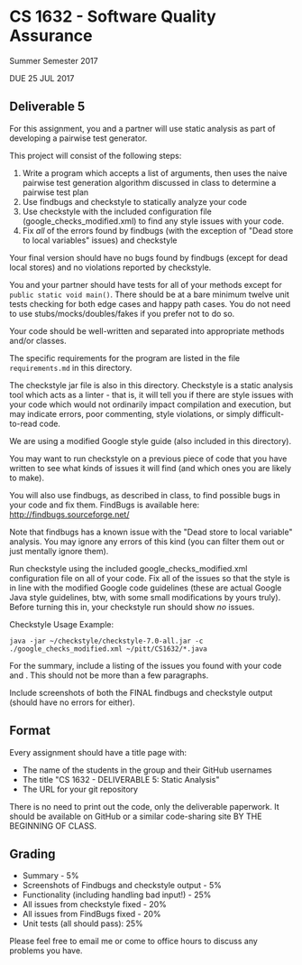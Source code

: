 # CS 1632 - Software Quality Assurance
Summer Semester 2017

DUE 25 JUL 2017

## Deliverable 5

For this assignment, you and a partner will use static analysis as part of developing a pairwise test generator.

This project will consist of the following steps:

1. Write a program which accepts a list of arguments, then uses the naive pairwise test generation algorithm discussed in class to determine a pairwise test plan
1. Use findbugs and checkstyle to statically analyze your code
2. Use checkstyle with the included configuration file (google_checks_modified.xml) to find any style issues with your code.
3. Fix *all* of the errors found by findbugs (with the exception of "Dead store to local variables" issues) and checkstyle

Your final version should have no bugs found by findbugs (except for dead local stores) and no violations reported by checkstyle.

You and your partner should have tests for all of your methods except for `public static void main()`.  There should be at a bare minimum twelve unit tests checking for both edge cases and happy path cases.  You do not need to use stubs/mocks/doubles/fakes if you prefer not to do so.

Your code should be well-written and separated into appropriate methods and/or classes.

The specific requirements for the program are listed in the file `requirements.md` in this directory.

The checkstyle jar file is also in this directory.  Checkstyle is a static analysis tool which acts as a linter - that is, it will tell you if there are style issues with your code which would not ordinarily impact compilation and execution, but may indicate errors, poor commenting, style violations, or simply difficult-to-read code.

We are using a modified Google style guide (also included in this directory).

You may want to run checkstyle on a previous piece of code that you have written to see what kinds of issues it will find (and which ones you are likely to make).

You will also use findbugs, as described in class, to find possible bugs in your code and fix them.  FindBugs is available here: http://findbugs.sourceforge.net/

Note that findbugs has a known issue with the "Dead store to local variable" analysis.  You may ignore any errors of this kind (you can filter them out or just mentally ignore them).  

Run checkstyle using the included google_checks_modified.xml configuration file on all of your code.  Fix all of the issues so that the style is in line with the modified Google code guidelines (these are actual Google Java style guidelines, btw, with some small modifications by yours truly).  Before turning this in, your checkstyle run should show _no_ issues.

Checkstyle Usage Example:
```
java -jar ~/checkstyle/checkstyle-7.0-all.jar -c ./google_checks_modified.xml ~/pitt/CS1632/*.java
```

For the summary, include a listing of the issues you found with your code and .  This should not be more than a few paragraphs.  

Include screenshots of both the FINAL findbugs and checkstyle output (should have no errors for either).

## Format
Every assignment should have a title page with:
* The name of the students in the group and their GitHub usernames
* The title "CS 1632 - DELIVERABLE 5: Static Analysis"
* The URL for your git repository

There is no need to print out the code, only the deliverable paperwork.  It should be available on GitHub or a similar code-sharing site BY THE BEGINNING OF CLASS.

## Grading
* Summary - 5%
* Screenshots of Findbugs and checkstyle output - 5%
* Functionality (including handling bad input!) - 25%
* All issues from checkstyle fixed - 20%
* All issues from FindBugs fixed - 20%
* Unit tests (all should pass): 25%

Please feel free to email me or come to office hours to discuss any problems you have. 
 
